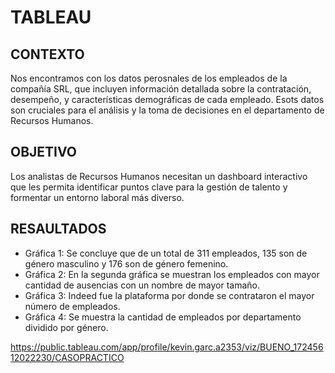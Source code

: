 # TABLEAU
## CONTEXTO
Nos encontramos con los datos perosnales de los empleados de la compañía SRL, que incluyen información detallada sobre la contratación, desempeño, y características demográficas de cada empleado. Esots datos son cruciales para el análisis y la toma de decisiones en el departamento de Recursos Humanos.
## OBJETIVO
Los analistas de Recursos Humanos necesitan un dashboard interactivo que les permita identificar puntos clave para la gestión de talento y formentar un entorno laboral más diverso.
## RESAULTADOS
- Gráfica 1: Se concluye que de un total de 311 empleados, 135 son de género masculino y 176 son de género femenino.
- Gráfica 2: En la segunda gráfica se muestran los empleados con mayor cantidad de ausencias con un nombre de mayor tamaño.
- Gráfica 3: Indeed fue la plataforma por donde se contrataron el mayor número de empleados.
- Gráfica 4: Se muestra la cantidad de empleados por departamento dividido por género.

https://public.tableau.com/app/profile/kevin.garc.a2353/viz/BUENO_17245612022230/CASOPRACTICO

 
